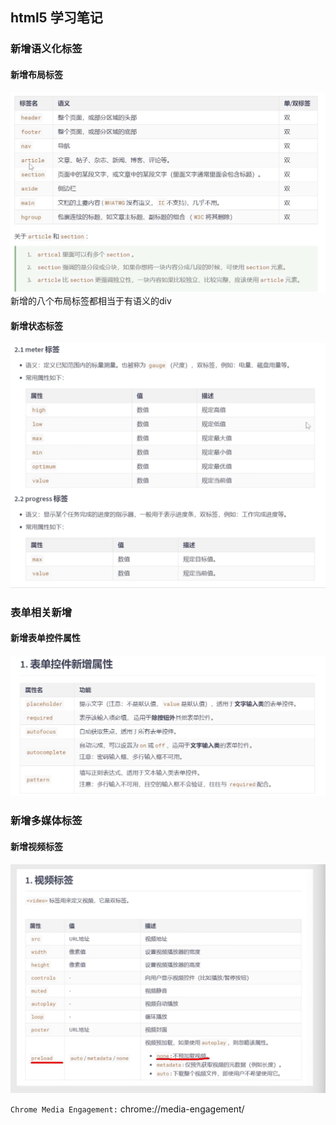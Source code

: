## html5 学习笔记

### 新增语义化标签

#### 新增布局标签
![布局标签](./assets/image.png)
新增的八个布局标签都相当于有语义的div

#### 新增状态标签
![状态标签](./assets/image%20copy.png)


### 表单相关新增

#### 新增表单控件属性
![表单控件属性](./assets/image%20copy%202.png)

### 新增多媒体标签

#### 新增视频标签
![视频标签](/assets/视频标签.png)

`Chrome Media Engagement:` chrome://media-engagement/
